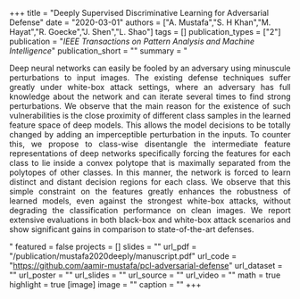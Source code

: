 +++
title = "Deeply Supervised Discriminative Learning for Adversarial Defense"
date = "2020-03-01"
authors = ["A. Mustafa","S. H Khan","M. Hayat","R. Goecke","J. Shen","L. Shao"]
tags = []
publication_types = ["2"]
publication = "_IEEE Transactions on Pattern Analysis and Machine Intelligence_"
publication_short = ""
summary = "<p style='text-align: justify;'> Deep neural networks can easily be fooled by an adversary using minuscule perturbations to input images. The existing defense techniques suffer greatly under white-box attack settings, where an adversary has full knowledge about the network and can iterate several times to find strong perturbations. We observe that the main reason for the existence of such vulnerabilities is the close proximity of different class samples in the learned feature space of deep models. This allows the model decisions to be totally changed by adding an imperceptible perturbation in the inputs. To counter this, we propose to class-wise disentangle the intermediate feature representations of deep networks specifically forcing the features for each class to lie inside a convex polytope that is maximally separated from the polytopes of other classes. In this manner, the network is forced to learn distinct and distant decision regions for each class. We observe that this simple constraint on the features greatly enhances the robustness of learned models, even against the strongest white-box attacks, without degrading the classification performance on clean images. We report extensive evaluations in both black-box and white-box attack scenarios and show significant gains in comparison to state-of-the-art defenses.</p>"
featured = false
projects = []
slides = ""
url_pdf = "/publication/mustafa2020deeply/manuscript.pdf"
url_code = "https://github.com/aamir-mustafa/pcl-adversarial-defense"
url_dataset = ""
url_poster = ""
url_slides = ""
url_source = ""
url_video = ""
math = true
highlight = true
[image]
image = ""
caption = ""
+++

